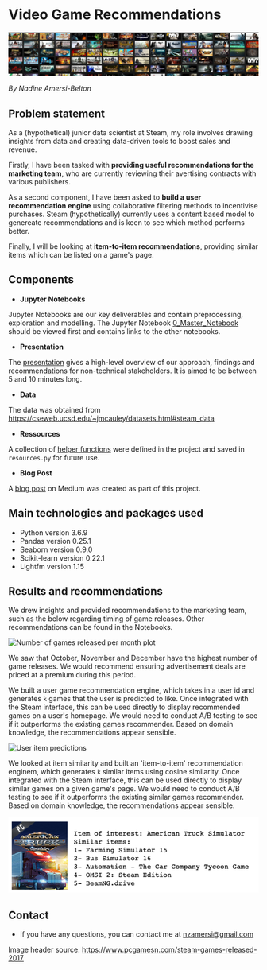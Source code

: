 # Video Game Recommendations

<img src="/Images/gamesheader.png" alt="Header with games" >

*By Nadine Amersi-Belton*

## Problem statement

As a (hypothetical) junior data scientist at Steam, my role involves drawing insights from data and creating data-driven tools to boost sales and revenue. 

Firstly, I have been tasked with **providing useful recommendations for the marketing team**, who are currently reviewing their avertising contracts with various publishers.

As a second component, I have been asked to **build a user recommendation engine** using collaborative filtering methods to incentivise purchases. Steam (hypothetically) currently uses a content based model to genereate recommendations and is keen to see which method performs better.

Finally, I will be looking at **item-to-item recommendations**, providing similar items which can be listed on a game's page.

## Components

* **Jupyter Notebooks**

Jupyter Notebooks are our key deliverables and contain preprocessing, exploration and modelling. The Jupyter Notebook [0_Master_Notebook](https://github.com/nadinezab/video-game-recs/blob/master/0_Master_Notebook.ipynb) should be viewed first and contains links to the other notebooks.

* **Presentation**

The [presentation](https://github.com/nadinezab/video-game-recs/blob/master/presentation.pdf) gives a high-level overview of our approach, findings and recommendations for non-technical stakeholders. It is aimed to be between 5 and 10 minutes long.

* **Data**

The data was obtained from https://cseweb.ucsd.edu/~jmcauley/datasets.html#steam_data

* **Ressources**

A collection of [helper functions](https://github.com/nadinezab/video-game-recs/blob/master/resources.py) were defined in the project and saved in `resources.py` for future use.

* **Blog Post**

A [blog post](https://nadinezab.medium.com/visualising-embeddings-with-t-sne-b54bf6b635f?sk=4606e6721bb5406e09943e4221f104dc) on Medium was created as part of this project.

## Main technologies and packages used

* Python version 3.6.9 
* Pandas version 0.25.1 
* Seaborn version 0.9.0
* Scikit-learn version 0.22.1 
* Lightfm version 1.15 


## Results and recommendations

We drew insights and provided recommendations to the marketing team, such as the below regarding timing of game releases. Other recommendations can be found in the Notebooks.

<img src="/Images/month.png" alt="Number of games released per month plot" >

We saw that October, November and December have the highest number of game releases. 
We would recommend ensuring advertisement deals are priced at a premium during this period.

We built a user game recommendation engine, which takes in a user id and generates `k` games that the user is predicted to like. 
Once integrated with the Steam interface, this can be used directly to display recommended games on a user's homepage. We would need to conduct A/B testing to see if it outperforms the existing games recommender. Based on domain knowledge, the recommendations appear sensible.

<img src="/Images/useritems.png" alt="User item predictions" >

We looked at item similarity and built an 'item-to-item' recommendation enginem, which generates `k` similar items using cosine similarity. Once integrated with the Steam interface, this can be used directly to display similar games on a given game's page. We would need to conduct A/B testing to see if it outperforms the existing similar games recommender. Based on domain knowledge, the recommendations appear sensible.

<img src="/Images/similaritems.png" alt="Items similar to American Truck Simulator" >


## Contact

* If you have any questions, you can contact me at nzamersi@gmail.com

Image header source: https://www.pcgamesn.com/steam-games-released-2017